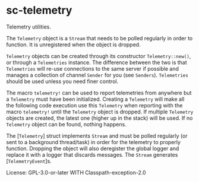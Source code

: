 # sc-telemetry

Telemetry utilities.

The `Telemetry` object is a `Stream` that needs to be polled regularly in order to function.
It is unregistered when the object is dropped.

`Telemetry` objects can be created through its constructor `Telemetry::new()`, or through a
`Telemetries` instance. The difference between the two is that `Telemetries` will re-use
connections to the same server if possible and manages a collection of channel `Sender` for you
(see `Senders`). `Telemetries` should be used unless you need finer control.

The macro `telemetry!` can be used to report telemetries from anywhere but a `Telemetry` must
have been initialized. Creating a `Telemetry` will make all the following code execution use
this `Telemetry` when reporting with the macro `telemetry!` until the `Telemetry` object is
dropped. If multiple `Telemetry` objects are created, the latest one (higher up in the stack)
will be used. If no `Telemetry` object can be found, nothing happens.

The [`Telemetry`] struct implements `Stream` and must be polled regularly (or sent to a
background thread/task) in order for the telemetry to properly function. Dropping the object
will also deregister the global logger and replace it with a logger that discards messages.
The `Stream` generates [`TelemetryEvent`]s.

License: GPL-3.0-or-later WITH Classpath-exception-2.0
